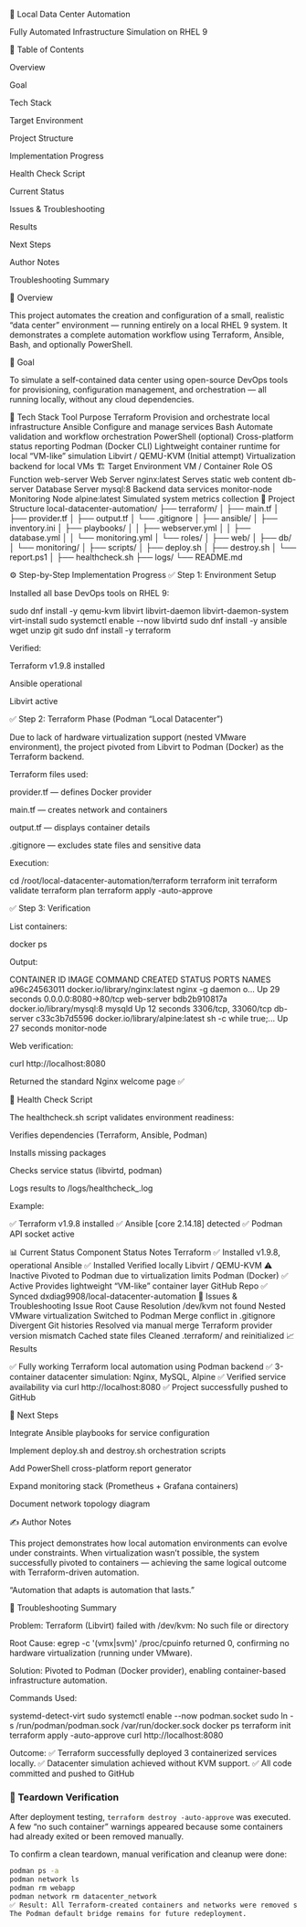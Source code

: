🧠 Local Data Center Automation

Fully Automated Infrastructure Simulation on RHEL 9

📑 Table of Contents

Overview

Goal

Tech Stack

Target Environment

Project Structure

Implementation Progress

Health Check Script

Current Status

Issues & Troubleshooting

Results

Next Steps

Author Notes

Troubleshooting Summary

📘 Overview

This project automates the creation and configuration of a small, realistic “data center” environment — running entirely on a local RHEL 9 system.
It demonstrates a complete automation workflow using Terraform, Ansible, Bash, and optionally PowerShell.

🎯 Goal

To simulate a self-contained data center using open-source DevOps tools for provisioning, configuration management, and orchestration — all running locally, without any cloud dependencies.

🧱 Tech Stack
Tool	Purpose
Terraform	Provision and orchestrate local infrastructure
Ansible	Configure and manage services
Bash	Automate validation and workflow orchestration
PowerShell (optional)	Cross-platform status reporting
Podman (Docker CLI)	Lightweight container runtime for local “VM-like” simulation
Libvirt / QEMU-KVM	(Initial attempt) Virtualization backend for local VMs
🏗️ Target Environment
VM / Container	Role	OS	Function
web-server	Web Server	nginx:latest	Serves static web content
db-server	Database Server	mysql:8	Backend data services
monitor-node	Monitoring Node	alpine:latest	Simulated system metrics collection
📂 Project Structure
local-datacenter-automation/
├── terraform/
│   ├── main.tf
│   ├── provider.tf
│   ├── output.tf
│   └── .gitignore
│
├── ansible/
│   ├── inventory.ini
│   ├── playbooks/
│   │   ├── webserver.yml
│   │   ├── database.yml
│   │   └── monitoring.yml
│   └── roles/
│       ├── web/
│       ├── db/
│       └── monitoring/
│
├── scripts/
│   ├── deploy.sh
│   ├── destroy.sh
│   └── report.ps1
│
├── healthcheck.sh
├── logs/
└── README.md

⚙️ Step-by-Step Implementation Progress
✅ Step 1: Environment Setup

Installed all base DevOps tools on RHEL 9:

sudo dnf install -y qemu-kvm libvirt libvirt-daemon libvirt-daemon-system virt-install
sudo systemctl enable --now libvirtd
sudo dnf install -y ansible wget unzip git
sudo dnf install -y terraform


Verified:

Terraform v1.9.8 installed

Ansible operational

Libvirt active

✅ Step 2: Terraform Phase (Podman “Local Datacenter”)

Due to lack of hardware virtualization support (nested VMware environment), the project pivoted from Libvirt to Podman (Docker) as the Terraform backend.

Terraform files used:

provider.tf — defines Docker provider

main.tf — creates network and containers

output.tf — displays container details

.gitignore — excludes state files and sensitive data

Execution:

cd /root/local-datacenter-automation/terraform
terraform init
terraform validate
terraform plan
terraform apply -auto-approve

✅ Step 3: Verification

List containers:

docker ps


Output:

CONTAINER ID  IMAGE                            COMMAND               CREATED         STATUS         PORTS                 NAMES
a96c24563011  docker.io/library/nginx:latest   nginx -g daemon o...  Up 29 seconds   0.0.0.0:8080->80/tcp  web-server
bdb2b910817a  docker.io/library/mysql:8        mysqld                Up 12 seconds   3306/tcp, 33060/tcp   db-server
c33c3b7d5596  docker.io/library/alpine:latest  sh -c while true;...  Up 27 seconds                        monitor-node


Web verification:

curl http://localhost:8080


Returned the standard Nginx welcome page ✅

🧪 Health Check Script

The healthcheck.sh script validates environment readiness:

Verifies dependencies (Terraform, Ansible, Podman)

Installs missing packages

Checks service status (libvirtd, podman)

Logs results to /logs/healthcheck_<date>.log

Example:

✅ Terraform v1.9.8 installed
✅ Ansible [core 2.14.18] detected
✅ Podman API socket active

📊 Current Status
Component	Status	Notes
Terraform	✅ Installed	v1.9.8, operational
Ansible	✅ Installed	Verified locally
Libvirt / QEMU-KVM	⚠️ Inactive	Pivoted to Podman due to virtualization limits
Podman (Docker)	✅ Active	Provides lightweight “VM-like” container layer
GitHub Repo	✅ Synced	dxdiag9908/local-datacenter-automation
🧰 Issues & Troubleshooting
Issue	Root Cause	Resolution
/dev/kvm not found	Nested VMware virtualization	Switched to Podman
Merge conflict in .gitignore	Divergent Git histories	Resolved via manual merge
Terraform provider version mismatch	Cached state files	Cleaned .terraform/ and reinitialized
📈 Results

✅ Fully working Terraform local automation using Podman backend
✅ 3-container datacenter simulation: Nginx, MySQL, Alpine
✅ Verified service availability via curl http://localhost:8080
✅ Project successfully pushed to GitHub

🚀 Next Steps

Integrate Ansible playbooks for service configuration

Implement deploy.sh and destroy.sh orchestration scripts

Add PowerShell cross-platform report generator

Expand monitoring stack (Prometheus + Grafana containers)

Document network topology diagram

✍️ Author Notes

This project demonstrates how local automation environments can evolve under constraints.
When virtualization wasn’t possible, the system successfully pivoted to containers — achieving the same logical outcome with Terraform-driven automation.

“Automation that adapts is automation that lasts.”

🧩 Troubleshooting Summary

Problem:
Terraform (Libvirt) failed with /dev/kvm: No such file or directory

Root Cause:
egrep -c '(vmx|svm)' /proc/cpuinfo returned 0, confirming no hardware virtualization (running under VMware).

Solution:
Pivoted to Podman (Docker provider), enabling container-based infrastructure automation.

Commands Used:

systemd-detect-virt
sudo systemctl enable --now podman.socket
sudo ln -s /run/podman/podman.sock /var/run/docker.sock
docker ps
terraform init
terraform apply -auto-approve
curl http://localhost:8080


Outcome:
✅ Terraform successfully deployed 3 containerized services locally.
✅ Datacenter simulation achieved without KVM support.
✅ All code committed and pushed to GitHub

### 🧹 Teardown Verification

After deployment testing, `terraform destroy -auto-approve` was executed.  
A few “no such container” warnings appeared because some containers had already exited or been removed manually.  

To confirm a clean teardown, manual verification and cleanup were done:

```bash
podman ps -a
podman network ls
podman rm webapp
podman network rm datacenter_network
✅ Result: All Terraform-created containers and networks were removed successfully.
The Podman default bridge remains for future redeployment.


